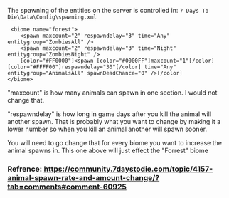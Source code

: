 The spawning of the entities on the server is controlled in:
`7 Days To Die\Data\Config\spawning.xml`


```
 <biome name="forest">
	<spawn maxcount="2" respawndelay="3" time="Any" entitygroup="ZombiesAll" />
	<spawn maxcount="2" respawndelay="3" time="Night" entitygroup="ZombiesNight" />
	[color="#FF0000"]<spawn [color="#0000FF"]maxcount="1"[/color] [color="#FFFF00"]respawndelay="30"[/color] time="Any" entitygroup="AnimalsAll" spawnDeadChance="0" />[/color]
</biome>
```


"maxcount" is how many animals can spawn in one section. I would not change that.  

"respawndelay" is how long in game days after you kill the animal will another spawn. That is probably what you want to change by making it a lower number so when you kill an animal another will spawn sooner.  

You will need to go change that for every biome you want to increase the animal spawns in. This one above will just effect the "Forrest" biome  

 
### Refrence: https://community.7daystodie.com/topic/4157-animal-spawn-rate-and-amount-change/?tab=comments#comment-60925
